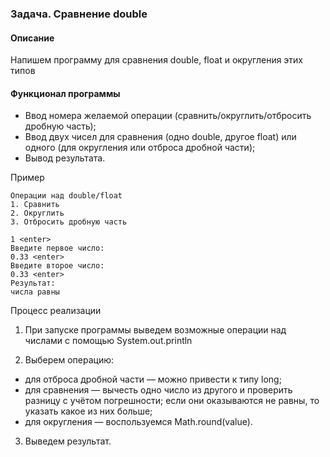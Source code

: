 ### Задача. Сравнение double

#### Описание
Напишем программу для сравнения double, float и округления этих типов

#### Функционал программы
* Ввод номера желаемой операции (сравнить/округлить/отбросить дробную часть);
* Ввод двух чисел для сравнения (одно double, другое float) или одного (для округления или отброса дробной части);
* Вывод результата.

Пример
````
Операции над double/float
1. Сравнить
2. Округлить
3. Отбросить дробную часть

1 <enter>
Введите первое число:
0.33 <enter>
Введите второе число:
0.33 <enter>
Результат:
числа равны
````

Процесс реализации

1. При запуске программы выведем возможные операции над числами с помощью System.out.println

2. Выберем операцию:

* для отброса дробной части — можно привести к типу long;
* для сравнения — вычесть одно число из другого и проверить разницу с учётом погрешности; если они оказываются не равны, то указать какое из них больше;
* для округления — воспользуемся Math.round(value).

3. Выведем результат.
